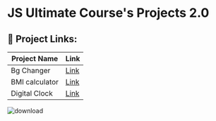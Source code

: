 # JS Ultimate Course's Projects 2.0

## 🧩 Project Links:

| Project Name           | Link                         |
|------------------------|------------------------------|
| Bg Changer                  | [Link](#https://dulcet-tapioca-09eb04.netlify.app/)                    |
| BMI calculator            | [Link](#https://steady-kitten-6a6222.netlify.app/)                    |
| Digital Clock    | [Link](#https://creative-tapioca-a29246.netlify.app/)                    |

![download](https://github.com/user-attachments/assets/10ba2117-22db-4ba8-a987-33f7af1f9ddf)
